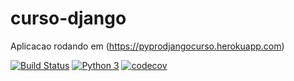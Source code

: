 # curso-django

Aplicacao rodando em (https://pyprodjangocurso.herokuapp.com)

[![Build Status](https://travis-ci.com/muhtokunaga/curso-django.svg?token=4geqSFrtzvGUzquk1AFx&branch=master)](https://travis-ci.com/muhtokunaga/curso-django)
[![Python 3](https://pyup.io/repos/github/muhtokunaga/curso-django/python-3-shield.svg)](https://pyup.io/repos/github/muhtokunaga/curso-django/)
[![codecov](https://codecov.io/gh/muhtokunaga/curso-django/branch/master/graph/badge.svg)](https://codecov.io/gh/muhtokunaga/curso-django)




